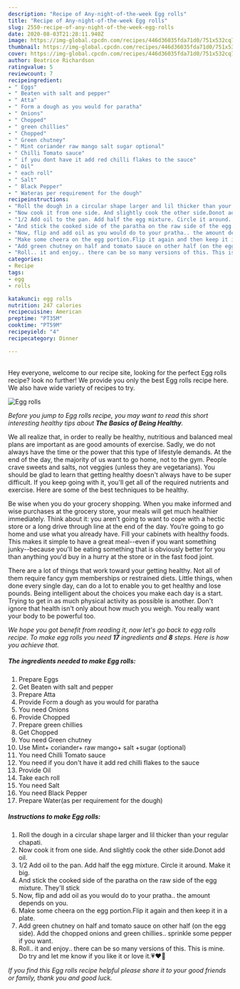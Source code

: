 ```yaml
---
description: "Recipe of Any-night-of-the-week Egg rolls"
title: "Recipe of Any-night-of-the-week Egg rolls"
slug: 2550-recipe-of-any-night-of-the-week-egg-rolls
date: 2020-08-03T21:28:11.940Z
image: https://img-global.cpcdn.com/recipes/446d36035fda71d0/751x532cq70/egg-rolls-recipe-main-photo.jpg
thumbnail: https://img-global.cpcdn.com/recipes/446d36035fda71d0/751x532cq70/egg-rolls-recipe-main-photo.jpg
cover: https://img-global.cpcdn.com/recipes/446d36035fda71d0/751x532cq70/egg-rolls-recipe-main-photo.jpg
author: Beatrice Richardson
ratingvalue: 5
reviewcount: 7
recipeingredient:
- " Eggs"
- " Beaten with salt and pepper"
- " Atta"
- " Form a dough as you would for paratha"
- " Onions"
- " Chopped"
- " green chillies"
- " Chopped"
- " Green chutney"
- " Mint coriander raw mango salt sugar optional"
- " Chilli Tomato sauce"
- " if you dont have it add red chilli flakes to the sauce"
- " Oil"
- " each roll"
- " Salt"
- " Black Pepper"
- " Wateras per requirement for the dough"
recipeinstructions:
- "Roll the dough in a circular shape larger and lil thicker than your regular chapati."
- "Now cook it from one side. And slightly cook the other side.Donot add oil."
- "1/2 Add oil to the pan. Add half the egg mixture. Circle it around. Make it big."
- "And stick the cooked side of the paratha on the raw side of the egg mixture. They&#39;ll stick"
- "Now, flip and add oil as you would do to your pratha.. the amount depends on you."
- "Make some cheera on the egg portion.Flip it again and then keep it in a plate."
- "Add green chutney on half and tomato sauce on other half (on the egg side). Add the chopped onions and green chillies.. sprinkle some pepper if you want."
- "Roll.. it and enjoy.. there can be so many versions of this. This is mine. Do try and let me know if you like it or love it.💗♥️🤭"
categories:
- Recipe
tags:
- egg
- rolls

katakunci: egg rolls 
nutrition: 247 calories
recipecuisine: American
preptime: "PT35M"
cooktime: "PT59M"
recipeyield: "4"
recipecategory: Dinner

---
```

<br>
Hey everyone, welcome to our recipe site, looking for the perfect Egg rolls recipe? look no further! We provide you only the best Egg rolls recipe here. We also have wide variety of recipes to try.
<br>


![Egg rolls](https://img-global.cpcdn.com/recipes/446d36035fda71d0/751x532cq70/egg-rolls-recipe-main-photo.jpg)

<i>Before you jump to Egg rolls recipe, you may want to read this short interesting healthy tips about <strong>The Basics of Being Healthy</strong>.</i>

We all realize that, in order to really be healthy, nutritious and balanced meal plans are important as are good amounts of exercise. Sadly, we do not always have the time or the power that this type of lifestyle demands. At the end of the day, the majority of us want to go home, not to the gym. People crave sweets and salts, not veggies (unless they are vegetarians). You should be glad to learn that getting healthy doesn't always have to be super difficult. If you keep going with it, you'll get all of the required nutrients and exercise. Here are some of the best techniques to be healthy.

Be wise when you do your grocery shopping. When you make informed and wise purchases at the grocery store, your meals will get much healthier immediately. Think about it: you aren’t going to want to cope with a hectic store or a long drive through line at the end of the day. You’re going to go home and use what you already have. Fill your cabinets with healthy foods. This makes it simple to have a great meal--even if you want something junky--because you'll be eating something that is obviously better for you than anything you'd buy in a hurry at the store or in the fast food joint.

There are a lot of things that work toward your getting healthy. Not all of them require fancy gym memberships or restrained diets. Little things, when done every single day, can do a lot to enable you to get healthy and lose pounds. Being intelligent about the choices you make each day is a start. Trying to get in as much physical activity as possible is another. Don't ignore that health isn't only about how much you weigh. You really want your body to be powerful too. 


<i>We hope you got benefit from reading it, now let's go back to egg rolls recipe. To make egg rolls you need <strong>17</strong> ingredients and <strong>8</strong> steps. Here is how you achieve that.
</i>

##### The ingredients needed to make Egg rolls:

1. Prepare  Eggs
1. Get  Beaten with salt and pepper
1. Prepare  Atta
1. Provide  Form a dough as you would for paratha
1. You need  Onions
1. Provide  Chopped
1. Prepare  green chillies
1. Get  Chopped
1. You need  Green chutney
1. Use  Mint+ coriander+ raw mango+ salt +sugar (optional)
1. You need  Chilli Tomato sauce
1. You need  if you don&#39;t have it add red chilli flakes to the sauce
1. Provide  Oil
1. Take  each roll
1. You need  Salt
1. You need  Black Pepper
1. Prepare  Water(as per requirement for the dough)


##### Instructions to make Egg rolls:

1. Roll the dough in a circular shape larger and lil thicker than your regular chapati.
1. Now cook it from one side. And slightly cook the other side.Donot add oil.
1. 1/2 Add oil to the pan. Add half the egg mixture. Circle it around. Make it big.
1. And stick the cooked side of the paratha on the raw side of the egg mixture. They&#39;ll stick
1. Now, flip and add oil as you would do to your pratha.. the amount depends on you.
1. Make some cheera on the egg portion.Flip it again and then keep it in a plate.
1. Add green chutney on half and tomato sauce on other half (on the egg side). Add the chopped onions and green chillies.. sprinkle some pepper if you want.
1. Roll.. it and enjoy.. there can be so many versions of this. This is mine. Do try and let me know if you like it or love it.💗♥️🤭


<i>If you find this Egg rolls recipe helpful please share it to your good friends or family, thank you and good luck.</i>

